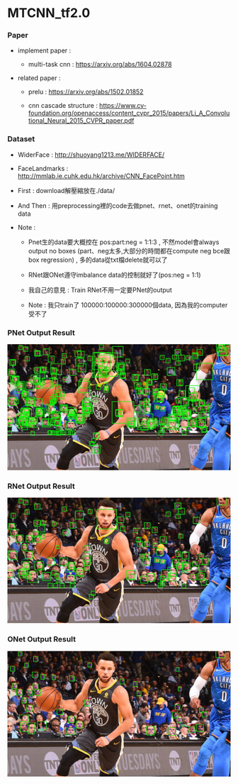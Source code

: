 # MTCNN_tf2.0

### Paper

* implement paper : 
     
    * multi-task cnn : https://arxiv.org/abs/1604.02878

* related paper : 

    * prelu : https://arxiv.org/abs/1502.01852
    
    * cnn cascade structure : https://www.cv-foundation.org/openaccess/content_cvpr_2015/papers/Li_A_Convolutional_Neural_2015_CVPR_paper.pdf


### Dataset


* WiderFace : http://shuoyang1213.me/WIDERFACE/

* FaceLandmarks : http://mmlab.ie.cuhk.edu.hk/archive/CNN_FacePoint.htm

* First : download解壓縮放在./data/

* And Then : 用preprocessing裡的code去做pnet、rnet、onet的training data

* Note : 

    * Pnet生的data要大概控在 pos:part:neg = 1:1:3 , 不然model會always output no boxes (part、neg太多,大部分的時間都在compute neg bce跟box regression) , 多的data從txt檔delete就可以了
    
    * RNet跟ONet遵守imbalance data的控制就好了(pos:neg = 1:1) 
    
    * 我自己的意見 : Train RNet不用一定要PNet的output
    
    * Note : 我只train了 100000:100000:300000個data, 因為我的computer受不了


### PNet Output Result
![PNet_output_boxes](./test_imgs/gsw3_result_pnet.jpg)


### RNet Output Result

![RNet_output_boxes](./test_imgs/gsw3_result_rnet.jpg)


### ONet Output Result
![ONet_output_boxes](./test_imgs/gsw3_result.jpg)



